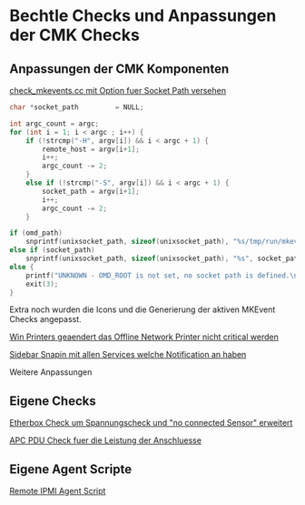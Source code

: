 # Bechtle Checks und Anpassungen der CMK Checks

## Anpassungen der CMK Komponenten

[check_mkevents.cc mit Option fuer Socket Path versehen](/Monitoring/CMK_Checks/files/HEAD/check_mkevents/check_mkevents.cc)
```cc
char *socket_path         = NULL;

int argc_count = argc;
for (int i = 1; i < argc ; i++) {
    if (!strcmp("-H", argv[i]) && i < argc + 1) {
        remote_host = argv[i+1];
        i++;
        argc_count -= 2;
    }
    else if (!strcmp("-S", argv[i]) && i < argc + 1) {
        socket_path = argv[i+1];
        i++;
        argc_count -= 2;
    } 

if (omd_path)
    snprintf(unixsocket_path, sizeof(unixsocket_path), "%s/tmp/run/mkeventd/status", omd_path);
else if (socket_path)
    snprintf(unixsocket_path, sizeof(unixsocket_path), "%s", socket_path );
else {
    printf("UNKNOWN - OMD_ROOT is not set, no socket path is defined.\n");
    exit(3);
}
```
Extra noch wurden die Icons und die Generierung der aktiven MKEvent Checks angepasst.

[Win Printers geaendert das Offline Network Printer nicht critical werden](Monitoring/CMK_Checks/files/HEAD/win_printers/)

[Sidebar Snapin mit allen Services welche Notification an haben](Monitoring/CMK_Checks/files/HEAD/sidebar_snapin_service_problem_short/)

Weitere Anpassungen

## Eigene Checks

[Etherbox Check um Spannungscheck und "no connected Sensor" erweitert](/Monitoring/CMK_Checks/files/HEAD/etherbox/etherbox.diff)

[APC PDU Check fuer die Leistung der Anschluesse](/Monitoring/CMK_Checks/files/HEAD/apc_pdu/)

## Eigene Agent Scripte

[Remote IPMI Agent Script](/Monitoring/CMK_Checks/files/HEAD/agent_ipmi/)
